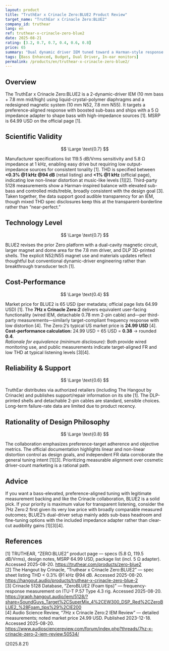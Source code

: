 ```yaml
---
layout: product
title: "TruthEar x Crinacle Zero:BLUE2 Product Review"
target_name: "TruthEar x Crinacle Zero:BLUE2"
company_id: truthear
lang: en
ref: truthear-x-crinacle-zero-blue2
date: 2025-08-21
rating: [3.2, 0.7, 0.7, 0.4, 0.6, 0.8]
price: 65
summary: "Dual dynamic driver IEM tuned toward a Harman-style response with elevated sub-bass; solid objective showing but faces heavy pressure from cheaper single-DD rivals"
tags: [Bass Enhanced, Budget, Dual Driver, In-ear monitors]
permalink: /products/en/truthear-x-crinacle-zero-blue2/
---
```

## Overview

The TruthEar x Crinacle Zero:BLUE2 is a 2-dynamic-driver IEM (10 mm bass + 7.8 mm mid/high) using liquid-crystal-polymer diaphragms and a redesigned magnetic system (10 mm N52, 7.8 mm N55). It targets a preference-aligned response with boosted sub-bass and ships with a 5 Ω impedance adapter to shape bass with high-impedance sources [1]. MSRP is 64.99 USD on the official page [1].

## Scientific Validity

$$ \Large \text{0.7} $$

Manufacturer specifications list 119.5 dB/Vrms sensitivity and 5.8 Ω impedance at 1 kHz, enabling easy drive but requiring low output-impedance sources for consistent tonality [1]. THD is specified between **<0.3% @1 kHz @94 dB** (retail listing) and **<1% @1 kHz** (official page), indicating low non-linear distortion at music-like levels [1][2]. Third-party 5128 measurements show a Harman-inspired balance with elevated sub-bass and controlled mids/treble, broadly consistent with the design goal [3]. Taken together, the data support good audible transparency for an IEM, though mixed THD spec disclosures keep this at the transparent-borderline rather than “near-perfect.”

## Technology Level

$$ \Large \text{0.7} $$

BLUE2 revises the prior Zero platform with a dual-cavity magnetic circuit, larger magnet and dome area for the 7.8 mm driver, and DLP 3D-printed shells. The explicit N52/N55 magnet use and materials updates reflect thoughtful but conventional dynamic-driver engineering rather than breakthrough transducer tech [1].

## Cost-Performance

$$ \Large \text{0.4} $$

Market price for BLUE2 is 65 USD (per metadata; official page lists 64.99 USD) [1]. The **7Hz x Crinacle Zero:2** delivers equivalent user-facing functionality (wired IEM, detachable 0.78 mm 2-pin cable) and—per third-party measurements—similarly target-compliant frequency response with low distortion [4]. The Zero:2’s typical US market price is **24.99 USD** [4].  
**Cost-performance calculation:** 24.99 USD ÷ 65 USD = **0.38** → rounded **0.4**.  
_Rationale for equivalence (minimum disclosure):_ Both provide wired monitoring use, and public measurements indicate target-aligned FR and low THD at typical listening levels [3][4].

## Reliability & Support

$$ \Large \text{0.6} $$

TruthEar distributes via authorized retailers (including The Hangout by Crinacle) and publishes support/repair information on its site [1]. The DLP-printed shells and detachable 2-pin cables are standard, sensible choices. Long-term failure-rate data are limited due to product recency.

## Rationality of Design Philosophy

$$ \Large \text{0.8} $$

The collaboration emphasizes preference-target adherence and objective metrics. The official documentation highlights linear and non-linear distortion control as design goals, and independent FR data corroborate the general tuning intent [1][3]. Prioritizing measurable alignment over cosmetic driver-count marketing is a rational path.

## Advice

If you want a bass-elevated, preference-aligned tuning with legitimate measurement backing and like the Crinacle collaboration, BLUE2 is a solid pick. If your priority is maximum value for transparent listening, consider the 7Hz Zero:2 first given its very low price with broadly comparable measured outcomes; BLUE2’s dual-driver setup mainly adds sub-bass headroom and fine-tuning options with the included impedance adapter rather than clear-cut audibility gains [1][3][4].

## References

[1] TRUTHEAR, “ZERO:BLUE2” product page — specs (5.8 Ω, 119.5 dB/Vrms), design notes, MSRP 64.99 USD, package list (incl. 5 Ω adapter). Accessed 2025-08-20. https://truthear.com/products/zero-blue2  
[2] The Hangout by Crinacle, “Truthear x Crinacle Zero:BLUE2” — spec sheet listing THD < 0.3% @1 kHz @94 dB. Accessed 2025-08-20. https://hangout.audio/products/truthear-x-crinacle-zero-blue-2  
[3] Crinacle 5128 Database, “ZeroBLUE2 (Foam tips)” — frequency-response measurement on ITU-T P.57 Type 4.3 rig. Accessed 2025-08-20. https://graph.hangout.audio/iem/5128/?share=SoundGuys_Target%2CSuperMix_4%2CEW300_DSP_Red%2CZeroBLUE2_%28Foam_tips%29%2CIE200  
[4] Audio Science Review, “7Hz x Crinacle Zero:2 IEM Review” — detailed measurements; noted market price 24.99 USD. Published 2023-12-18. Accessed 2025-08-20. https://www.audiosciencereview.com/forum/index.php?threads/7hz-x-crinacle-zero-2-iem-review.50534/

(2025.8.21)

